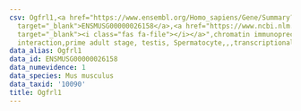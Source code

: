 ```yaml
---
csv: Ogfrl1,<a href="https://www.ensembl.org/Homo_sapiens/Gene/Summary?db=core;g=ENSMUSG00000026158"
  target="_blank">ENSMUSG00000026158</a>,<a href="https://www.ncbi.nlm.nih.gov/pubmed/25450459"
  target="_blank"><i class="fas fa-file"></i></a>",chromatin immunoprecipitation assay,direct
  interaction,prime adult stage, testis, Spermatocyte,,,transcriptional regulation,
data_alias: Ogfrl1
data_id: ENSMUSG00000026158
data_numevidence: 1
data_species: Mus musculus
data_taxid: '10090'
title: Ogfrl1
---
```

